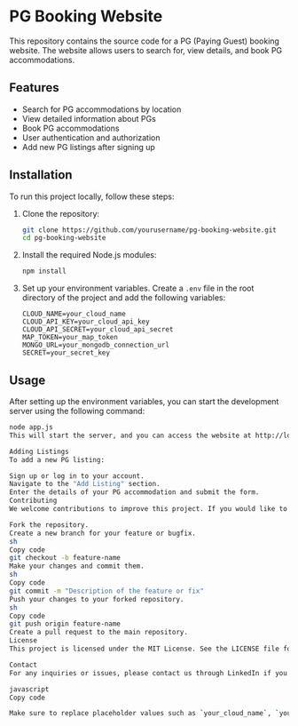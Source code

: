 # PG Booking Website

This repository contains the source code for a PG (Paying Guest) booking website. The website allows users to search for, view details, and book PG accommodations.

## Features

- Search for PG accommodations by location
- View detailed information about PGs
- Book PG accommodations
- User authentication and authorization
- Add new PG listings after signing up

## Installation

To run this project locally, follow these steps:

1. Clone the repository:
    ```sh
    git clone https://github.com/yourusername/pg-booking-website.git
    cd pg-booking-website
    ```

2. Install the required Node.js modules:
    ```sh
    npm install
    ```

3. Set up your environment variables. Create a `.env` file in the root directory of the project and add the following variables:
    ```plaintext
    CLOUD_NAME=your_cloud_name
    CLOUD_API_KEY=your_cloud_api_key
    CLOUD_API_SECRET=your_cloud_api_secret
    MAP_TOKEN=your_map_token
    MONGO_URL=your_mongodb_connection_url
    SECRET=your_secret_key
    ```

## Usage

After setting up the environment variables, you can start the development server using the following command:
```sh
node app.js
This will start the server, and you can access the website at http://localhost:8080.

Adding Listings
To add a new PG listing:

Sign up or log in to your account.
Navigate to the "Add Listing" section.
Enter the details of your PG accommodation and submit the form.
Contributing
We welcome contributions to improve this project. If you would like to contribute, please follow these steps:

Fork the repository.
Create a new branch for your feature or bugfix.
sh
Copy code
git checkout -b feature-name
Make your changes and commit them.
sh
Copy code
git commit -m "Description of the feature or fix"
Push your changes to your forked repository.
sh
Copy code
git push origin feature-name
Create a pull request to the main repository.
License
This project is licensed under the MIT License. See the LICENSE file for more details.

Contact
For any inquiries or issues, please contact us through LinkedIn if you want to know more about the project or contribute.

javascript
Copy code

Make sure to replace placeholder values such as `your_cloud_name`, `your_map_token`, `your_mongodb_connection_url`, `your_secret_key`, and `yourprofile` with the actual values relevant to your project.







